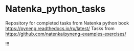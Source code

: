 # Natenka_python_tasks
Repository for completed tasks from Natenka python book
https://pyneng.readthedocs.io/ru/latest/
Tasks from https://github.com/natenka/pyneng-examples-exercises/

!!!
